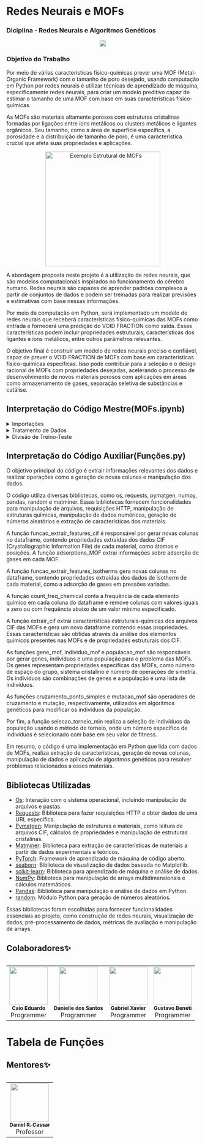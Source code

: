 
# Redes Neurais e MOFs
### Diciplina - Redes Neurais e Algoritmos Genéticos
<h>
<p align="center">
<img src="http://img.shields.io/static/v1?label=STATUS&message=EM%20DESENVOLVIMENTO&color=GREEN&style=for-the-badge"/>
</p>
<h>

### Objetivo do Trabalho
Por meio de várias características físico-químicas prever uma MOF (Metal-Organic Framework) com o tamanho de poro desejado, usando computação em Python por redes neurais é utilizar técnicas de aprendizado de máquina, especificamente redes neurais, para criar um modelo preditivo capaz de estimar o tamanho de uma MOF com base em suas características físico-químicas.

As MOFs são materiais altamente porosos com estruturas cristalinas formadas por ligações entre íons metálicos ou clusters metálicos e ligantes orgânicos. Seu tamanho, como a área de superfície específica, a porosidade e a distribuição de tamanho de poro, é uma característica crucial que afeta suas propriedades e aplicações.
<p align="center">
  <img src="https://webinftest.web.its.manchester.ac.uk/wp-content/uploads/2021/06/What-are-MOFs2-1024x486.png" alt="Exemplo Estrutural de MOFs" width="300">
</p>
A abordagem proposta neste projeto é a utilização de redes neurais, que são modelos computacionais inspirados no funcionamento do cérebro humano. Redes neurais são capazes de aprender padrões complexos a partir de conjuntos de dados e podem ser treinadas para realizar previsões e estimativas com base nessas informações.

Por meio da computação em Python, será implementado um modelo de redes neurais que receberá características físico-químicas das MOFs como entrada e fornecerá uma predição do VOID FRACTION como saída. Essas características podem incluir propriedades estruturais, características dos ligantes e íons metálicos, entre outros parâmetros relevantes.

O objetivo final é construir um modelo de redes neurais preciso e confiável, capaz de prever o VOID FRACTION de MOFs com base em características físico-químicas específicas. Isso pode contribuir para a seleção e o design racional de MOFs com propriedades desejadas, acelerando o processo de desenvolvimento de novos materiais porosos com aplicações em áreas como armazenamento de gases, separação seletiva de substâncias e catálise.
<h>
## Interpretação do Código Mestre(MOFs.ipynb)
<details>
  <summary>Importações</summary>
  <ul>
    <li>
      <code>import torch</code>: Importa o módulo torch, que é um framework de aprendizado de máquina de código aberto.
    </li>
    <li>
      <code>import torch.nn as nn</code>: Importa o submódulo nn do PyTorch, que fornece ferramentas para construir redes neurais.
    </li>
    <li>
      <code>import torch.optim as optim</code>: Importa o submódulo optim do PyTorch, que contém otimizadores para treinamento de modelos.
    </li>
    <li>
      <code>import matplotlib.pyplot as plt</code>: Importa o módulo pyplot do Matplotlib, que é uma biblioteca de visualização de dados em Python.
    </li>
    <li>
      <code>import seaborn as sns</code>: Importa o módulo seaborn, que é uma biblioteca de visualização de dados baseada no Matplotlib.
    </li>
    <li>
      <code>from sklearn.model_selection import train_test_split</code>: Importa a função train_test_split do submódulo model_selection do scikit-learn, que permite dividir conjuntos de dados em treino e teste.
    </li>
    <li>
      <code>from sklearn.preprocessing import MinMaxScaler</code>: Importa a classe MinMaxScaler do submódulo preprocessing do scikit-learn, que realiza a normalização dos dados.
    </li>
    <li>
      <code>from sklearn.metrics import mean_squared_error</code>: Importa a função mean_squared_error do submódulo metrics do scikit-learn, que calcula o erro quadrático médio entre as previsões e os valores verdadeiros.
    </li>
    <li>
      <code>import numpy as np</code>: Importa o módulo numpy, que é uma biblioteca para manipulação de arrays multidimensionais e cálculos matemáticos.
    </li>
    <li>
      <code>import pandas as pd</code>: Importa o módulo pandas, que é uma biblioteca para manipulação e análise de dados em Python.
    </li>
    <li>
      <code>import random</code>: Importa o módulo random, que fornece funções para geração de números aleatórios.
    </li>
    <li>
      <code>from funcoes import selecao_torneio_min as funcao_selecao</code>: Importa a função selecao_torneio_min do módulo funcoes e a renomeia como funcao_selecao.
    </li>
    <li>
      <code>from funcoes import cruzamento_ponto_simples as funcao_cruzamento</code>: Importa a função cruzamento_ponto_simples do módulo funcoes e a renomeia como funcao_cruzamento.
    </li>
  </ul>
</details>

<details>
  <summary>Tratamento de Dados</summary>
  <ul>
    <li>
      <code>df = extrair_cif(df, minimo = 5)</code>: Executa a função extrair_cif, que realiza o tratamento dos dados contidos no DataFrame df, mantendo apenas as amostras com um número mínimo de registros igual a 5.
    </li>
    <li>
      <code>df.keys()</code>: Retorna as chaves (nomes das colunas) do DataFrame df.
    </li>
  </ul>
</details>
<details>
  <summary>Divisão de Treino-Teste</summary>
  <ul>
    <li>
      <code>TAMANHO_TESTE = 0.1</code>: Define o tamanho da amostra de teste como 10% do conjunto de dados total.
    </li>
    <li>
      <code>SEMENTE_ALEATORIA = 61455</code>: Define a semente aleatória para garantir a reprodutibilidade dos resultados.
    </li>
    <li>
      <code>FEATURES = list(df.iloc[:,2:].keys())</code>: Cria uma lista com os nomes das colunas (características) a serem usadas como entrada para o modelo.
    </li>
    <li>
      <code>TARGET = ['void fraction']</code>: Define a variável alvo (porosidade do mof) a ser prevista pelo modelo.
    </li>
    <li>
      <code>indices = df.index</code>: Obtém os índices das amostras do DataFrame df.
    </li>
    <li>
      <code>indices_treino, indices_teste = train_test_split(indices, test_size=TAMANHO_TESTE, random_state=SEMENTE_ALEATORIA)</code>: Divide os índices das amostras em conjuntos de treino e teste, com base no tamanho do conjunto de teste e na semente aleatória.
    </li>
    <li>
      <code>df_treino = df.loc[indices_treino]</code>: Seleciona as amostras de treino do DataFrame df com base nos índices de treino.
    </li>
    <li>
      <code>df_teste = df.loc[indices_teste]</code>: Seleciona as amostras de teste do DataFrame df com base nos índices de teste.
    </li>
    <li>
      <code>X_treino = df_treino.reindex(FEATURES, axis=1)</code>: Cria uma matriz de treino X_treino contendo apenas as colunas de características selecionadas.
    </li>
    <li>
      <code>y_treino = df_treino.reindex(TARGET, axis=1)</code>: Cria um vetor de treino y_treino contendo a variável alvo (porosidade do mof).
    </li>
    <li>
      <code>X_teste = df_teste.reindex(FEATURES, axis=1)</code>: Cria uma matriz de teste X_teste contendo apenas as colunas de características selecionadas.
    </li>
    <li>
      <code>y_teste = df_teste.reindex(TARGET, axis=1)</code>: Cria um vetor de teste y_teste contendo a variável alvo (porosidade do mof).
    </li>
    <li>
      <code>normalizador_x = MinMaxScaler()</code>: Inicializa um objeto MinMaxScaler para normalização das características de entrada.
    </li>
    <li>
      <code>normalizador_y = MinMaxScaler()</code>: Inicializa um objeto MinMaxScaler para normalização da variável alvo.
    </li>
    <li>
      <code>normalizador_x.fit(X_treino)</code>: Ajusta o normalizador_x aos dados de treino X_treino.
    </li>
    <li>
      <code>normalizador_y.fit(y_treino)</code>: Ajusta o normalizador_y aos dados de treino y_treino.
    </li>
    <li>
      <code>X_treino = normalizador_x.transform(X_treino)</code>: Aplica a normalização aos dados de treino X_treino.
    </li>
    <li>
      <code>y_treino = normalizador_y.transform(y_treino)</code>: Aplica a normalização aos dados de treino y_treino.
    </li>
    <li>
      <code>X_teste = normalizador_x.transform(X_teste)</code>: Aplica a normalização aos dados de teste X_teste.
    </li>
    <li>
      <code>y_teste = normalizador_y.transform(y_teste)</code>: Aplica a normalização aos dados de teste y_teste.
    </li>
    <li>
      <code>X_treino = torch.tensor(X_treino, dtype=torch.float32)</code>: Converte a matriz de treino X_treino em um tensor do PyTorch com tipo de dado float32.
    </li>
    <li>
      <code>y_treino = torch.tensor(y_treino, dtype=torch.float32)</code>: Converte o vetor de treino y_treino em um tensor do PyTorch com tipo de dado float32.
    </li>
    <li>
      <code>X_teste = torch.tensor(X_teste, dtype=torch.float32)</code>: Converte a matriz de teste X_teste em um tensor do PyTorch com tipo de dado float32.
    </li>
    <li>
      <code>y_teste = torch.tensor(y_teste, dtype=torch.float32)</code>: Converte o vetor de teste y_teste em um tensor do PyTorch com tipo de dado float32.
    </li>
  </ul>
</details>

## Interpretação do Código Auxiliar(Funções.py)
<h> O objetivo principal do código é extrair informações relevantes dos dados e realizar operações como a geração de novas colunas e manipulação dos dados.<h>

<h> O código utiliza diversas bibliotecas, como os, requests, pymatgen, numpy, pandas, random e matminer. Essas bibliotecas fornecem funcionalidades para manipulação de arquivos, requisições HTTP, manipulação de estruturas químicas, manipulação de dados numéricos, geração de números aleatórios e extração de características dos materiais.<h>

<h> A função funcao_extrair_features_cif é responsável por gerar novas colunas no dataframe, contendo propriedades extraídas dos dados CIF (Crystallographic Information File) de cada material, como átomos e posições. A função adsorptions_MOF extrai informações sobre adsorção de gases em cada MOF.<h>

<h> A função funcao_extrair_features_isotherms gera novas colunas no dataframe, contendo propriedades extraídas dos dados de isotherm de cada material, como a adsorção de gases em pressões variadas.<h>

<h> A função count_freq_chemical conta a frequência de cada elemento químico em cada coluna do dataframe e remove colunas com valores iguais a zero ou com frequência abaixo de um valor mínimo especificado.<h>

<h> A função extrair_cif extrai características estruturais-químicas dos arquivos CIF das MOFs e gera um novo dataframe contendo essas propriedades. Essas características são obtidas através da análise dos elementos químicos presentes nas MOFs e de propriedades estruturais dos CIF.<h>

<h> As funções gene_mof, individuo_mof e populacao_mof são responsáveis por gerar genes, indivíduos e uma população para o problema das MOFs. Os genes representam propriedades específicas das MOFs, como número de espaço do grupo, sistema cristalino e número de operações de simetria. Os indivíduos são combinações de genes e a população é uma lista de indivíduos.<h>

<h> As funções cruzamento_ponto_simples e mutacao_mof são operadores de cruzamento e mutação, respectivamente, utilizados em algoritmos genéticos para modificar os indivíduos da população.<h>

<h> Por fim, a função selecao_torneio_min realiza a seleção de indivíduos da população usando o método do torneio, onde um número específico de indivíduos é selecionado com base em seu valor de fitness.<h>

<h> Em resumo, o código é uma implementação em Python que lida com dados de MOFs, realiza extração de características, geração de novas colunas, manipulação de dados e aplicação de algoritmos genéticos para resolver problemas relacionados a esses materiais.<h>

## Bibliotecas Utilizadas

- [Os](https://docs.python.org/3/library/os.html): Interação com o sistema operacional, incluindo manipulação de arquivos e pastas.
- [Requests](https://docs.python-requests.org): Biblioteca para fazer requisições HTTP e obter dados de uma URL específica.
- [Pymatgen](https://pymatgen.org): Manipulação de estruturas e materiais, como leitura de arquivos CIF, cálculos de propriedades e manipulação de estruturas cristalinas.
- [Matminer](https://github.com/hackingmaterials/matminer): Biblioteca para extração de características de materiais a partir de dados experimentais e teóricos.
- [PyTorch](https://pytorch.org/): Framework de aprendizado de máquina de código aberto.
- [seaborn](https://seaborn.pydata.org/): Biblioteca de visualização de dados baseada no Matplotlib.
- [scikit-learn](https://scikit-learn.org/stable/): Biblioteca para aprendizado de máquina e análise de dados.
- [NumPy](https://numpy.org/): Biblioteca para manipulação de arrays multidimensionais e cálculos matemáticos.
- [Pandas](https://pandas.pydata.org/): Biblioteca para manipulação e análise de dados em Python.
- [random](https://docs.python.org/3/library/random.html): Módulo Python para geração de números aleatórios.

Essas bibliotecas foram escolhidas para fornecer funcionalidades essenciais ao projeto, como construção de redes neurais, visualização de dados, pré-processamento de dados, métricas de avaliação e manipulação de arrays.
<h>



## Colaboradores✨

<table>
  <tr>
<table>
  <tr>
    <td align="center"><a href="https://github.com/CaioHubit"><img src="https://avatars.githubusercontent.com/u/110487580?v=4" width="100px;" alt=""/><br /><sub><b>Caio Eduardo</b></sub></a><br />Programmer</td>
    <td align="center"><a href="https://github.com/danischagas"><img src="https://avatars.githubusercontent.com/u/106709314?v=4" width="100px;" alt=""/><br /><sub><b>Danielle dos Santos</b></sub></a><br />Programmer</td>
    <td align="center"><a href="https://github.com/gabrielxvr"><img src="https://avatars.githubusercontent.com/u/107067724?v=4" width="100px;" alt=""/><br /><sub><b>Gabriel Xavier</b></sub></a><br />Programmer</td>
    <td align="center"><a href="https://github.com/Gbeneti"><img src="https://avatars.githubusercontent.com/u/107064808?v=4" width="100px;" alt=""/><br /><sub><b>Gustavo Beneti</b></sub></a><br />Programmer</td>

  </tr>
</table>


Tabela de Funções
=================

<!-- markdownlint-enable -->

## Mentores✨
<!-- ALL-MENTORES-LIST:START - Do not remove or modify this section -->
<!-- prettier-ignore-start -->
<!-- markdownlint-disable -->
<table>
  <tr>
<table>
  <tr>
    <td align="center"><a href="https://github.com/drcassar"><img src="https://avatars.githubusercontent.com/u/9871905?v=4" width="100px;" alt=""/><br /><sub><b>Daniel R. Cassar</b></sub></a><br />Professor</td>
  </tr>
</table>
<!-- markdownlint-enable -->
